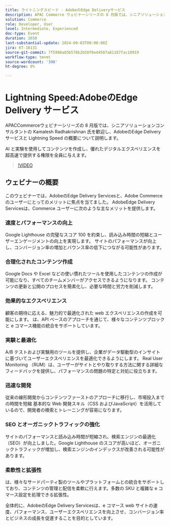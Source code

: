 ```yaml
---
title: ライトニングスピード - AdobeのEdge Deliveryサービス
description: APAC Commerce ウェビナーシリーズの 8 月版では、シニアソリューションコンサルタントの Kamalesh Radhakrishnan 氏を歓迎し、AdobeのEdge Delivery サービスで Lightning Speed の概要を紹介します。
solution: Commerce
role: Developer, User
level: Intermediate, Experienced
doc-type: Event
duration: 2650
last-substantial-update: 2024-09-03T00:00:00Z
jira: KT-16131
source-git-commit: 7f5998a03b576b2b50f0e44507a81187fac10919
workflow-type: tm+mt
source-wordcount: '398'
ht-degree: 0%

---
```



# Lightning Speed:AdobeのEdge Delivery サービス

APACCommerceウェビナーシリーズの 8 月版では、シニアソリューションコンサルタントの Kamalesh Radhakrishnan 氏を歓迎し、AdobeのEdge Deliveryサービスと Lightning Speed の概要について説明します。

AI と実験を使用してコンテンツを作成し、優れたデジタルエクスペリエンスを超高速で提供する権限を全員に与えます。

>[!VIDEO](https://video.tv.adobe.com/v/3433274/?learn=on)

## ウェビナーの概要

このウェビナーでは、AdobeのEdge Delivery Servicesと、Adobe Commerceのユーザーにとってのメリットに焦点を当てました。 AdobeEdge Delivery Servicesは、Commerce ユーザーに次のような主なメリットを提供します。

### 速度とパフォーマンスの向上

Google Lighthouse の完璧なスコア 100 を約束し、読み込み時間の短縮とユーザーエンゲージメントの向上を実現します。
サイトのパフォーマンスが向上し、コンバージョン率の増加とバウンス率の低下につながる可能性があります。&#x200B;

### 合理化されたコンテンツ作成

Google Docs や Excel などの使い慣れたツールを使用したコンテンツの作成が可能になり、すべてのチームメンバーがアクセスできるようになります。
コンテンツの更新と公開のプロセスを簡素化し、必要な時間と労力を削減します。

### 効果的なエクスペリエンス

顧客の期待に応える、魅力的で最適化された web エクスペリエンスの作成を可能にします。
は、API ベースのアプローチを通じて、様々なコンテンツブロックと e コマース機能の統合をサポートしています。&#x200B;

### 実験と最適化

A/B テストおよび実験用のツールを提供し、企業がデータ駆動型のインサイトに基づいてユーザーエクスペリエンスを最適化できるようにします。
Real User Monitoring （RUM）は、ユーザーがサイトとやり取りする方法に関する詳細なフィードバックを提供し、パフォーマンスの問題の特定と対処に役立ちます。&#x200B;

### 迅速な開発

従来の線形開発からコンテンツファーストのアプローチに移行し、市場投入までの時間を短縮
基本的な Web 開発スキル（CSS およびJavaScript）を活用しているので、開発者の検索とトレーニングが容易になります。&#x200B;

### SEO とオーガニックトラフィックの強化

サイトのパフォーマンスと読み込み時間が短縮され、検索エンジンの最適化（SEO）が向上しました。&#x200B;
Google Lighthouse のスコアが高いほど、オーガニックトラフィックが増加し、検索エンジンのインデックスが改善される可能性があります。&#x200B;

### 柔軟性と拡張性

は、様々なサードパーティ製のツールやプラットフォームとの統合をサポートしており、コンテンツの管理と配信を柔軟に行えます。&#x200B;
多数の SKU と複雑な e コマース設定を処理できる拡張性。

全体的に、AdobeのEdge Delivery Servicesは、e コマース web サイトの速度、パフォーマンス、ユーザーエクスペリエンスを向上させ、コンバージョン率とビジネスの成長を促進することを目的としています。
